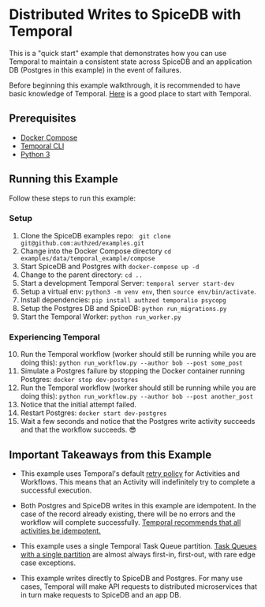# Distributed Writes to SpiceDB with Temporal

This is a "quick start" example that demonstrates how you can use Temporal to maintain a consistent state across SpiceDB and an application DB (Postgres in this example) in the event of failures.

Before beginning this example walkthrough, it is recommended to have basic knowledge of Temporal. [Here](https://docs.temporal.io/evaluate/understanding-temporal) is a good place to start with Temporal.

## Prerequisites
- [Docker Compose](https://docs.docker.com/compose/install/)
- [Temporal CLI](https://docs.temporal.io/cli#install)
- [Python 3](https://www.python.org/downloads/)

## Running this Example

Follow these steps to run this example:

### Setup
1. Clone the SpiceDB examples repo: ` git clone git@github.com:authzed/examples.git`
2. Change into the Docker Compose directory `cd examples/data/temporal_example/compose`
3. Start SpiceDB and Postgres with `docker-compose up -d`
4. Change to the parent directory: `cd ..`
5. Start a development Temporal Server: `temporal server start-dev`
6. Setup a virtual env: `python3 -m venv env`, then `source env/bin/activate`.
7. Install dependencies: `pip install authzed temporalio psycopg`
8. Setup the Postgres DB and SpiceDB: `python run_migrations.py`
9. Start the Temporal Worker: `python run_worker.py`

### Experiencing Temporal
10. Run the Temporal workflow (worker should still be running while you are doing this): `python run_workflow.py --author bob --post some_post`
11. Simulate a Postgres failure by stopping the Docker container running Postgres: `docker stop dev-postgres`
12. Run the Temporal workflow (worker should still be running while you are doing this): `python run_workflow.py --author bob --post another_post`
13. Notice that the initial attempt failed.
14. Restart Postgres: `docker start dev-postgres`
15. Wait a few seconds and notice that the Postgres write activity succeeds and that the workflow succeeds. 😎

## Important Takeaways from this Example

- This example uses Temporal's default [retry policy](https://docs.temporal.io/encyclopedia/retry-policies) for Activities and Workflows. This means that an Activity will indefinitely try to complete a successful execution.

- Both Postgres and SpiceDB writes in this example are idempotent. In the case of the record already existing, there will be no errors and the workflow will complete successfully. [Temporal recommends that all activities be idempotent.](https://docs.temporal.io/activity-definition#idempotency)

- This example uses a single Temporal Task Queue partition. [Task Queues with a single partition](https://docs.temporal.io/task-queue#task-ordering) are almost always first-in, first-out, with rare edge case exceptions.

- This example writes directly to SpiceDB and Postgres. For many use cases, Temporal will make API requests to distributed microservices that in turn make requests to SpiceDB and an app DB.



